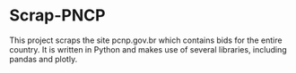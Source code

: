 # Scrap-PNCP
This project scraps the site pcnp.gov.br which contains bids for the entire country.
It is written in Python and makes use of several libraries, including pandas and plotly.
